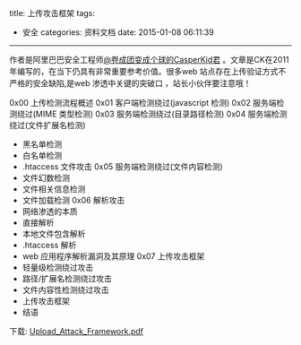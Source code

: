 title: 上传攻击框架
tags:
  - 安全
categories: 资料文档
date: 2015-01-08 06:11:39
---

<span style="line-height: 1.5em;">作者是阿里巴巴安全工程师</span>[@卷成团变成个球的CasperKid君](http://weibo.com/n/%E5%8D%B7%E6%88%90%E5%9B%A2%E5%8F%98%E6%88%90%E4%B8%AA%E7%90%83%E7%9A%84CasperKid%E5%90%9B)<span style="line-height: 1.5em;"> 。文章是CK在2011年编写的，在当下仍具有非常重要参考价值。很多web 站点存在上传验证方式不严格的安全缺陷,是web 渗透中关键的突破口 ，站长小伙伴要注意哦！</span>

0x00 上传检测流程概述
0x01 客户端检测绕过(javascript 检测)
0x02 服务端检测绕过(MIME 类型检测)
0x03 服务端检测绕过(目录路径检测)
0x04 服务端检测绕过(文件扩展名检测)
- 黑名单检测
- 白名单检测
- .htaccess 文件攻击
0x05 服务端检测绕过(文件内容检测)
- 文件幻数检测
- 文件相关信息检测
- 文件加载检测
0x06 解析攻击
- 网络渗透的本质
- 直接解析
- 本地文件包含解析
- .htaccess 解析
- web 应用程序解析漏洞及其原理
0x07 上传攻击框架
- 轻量级检测绕过攻击
- 路径/扩展名检测绕过攻击
- 文件内容性检测绕过攻击
- 上传攻击框架
- 结语

下载: [Upload_Attack_Framework.pdf](http://www.owasp.org.cn/OWASP_Training/Upload_Attack_Framework.pdf)

